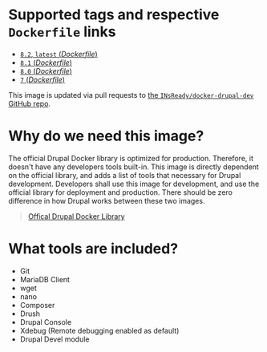 # Supported tags and respective `Dockerfile` links

-	[`8.2`, `latest` (*Dockerfile*)](https://github.com/INsReady/docker-drupal-dev/blob/master/Dockerfile)
-	[`8.1` (*Dockerfile*)](https://github.com/INsReady/docker-drupal-dev/blob/8.1/Dockerfile)
-	[`8.0` (*Dockerfile*)](https://github.com/INsReady/docker-drupal-dev/blob/8.0/Dockerfile)
-	[`7` (*Dockerfile*)](https://github.com/INsReady/docker-drupal-dev/blob/7/Dockerfile)

This image is updated via pull requests to [the `INsReady/docker-drupal-dev` GitHub repo](https://github.com/INsReady/docker-drupal-dev).

# Why do we need this image?

The official Drupal Docker library is optimized for production. Therefore, it doesn't have any developers tools built-in. This image is directly dependent on the official library, and adds a list of tools that necessary for Drupal development. Developers shall use this image for development, and use the official library for deployment and production. There should be zero difference in how Drupal works between these two images.

> [Offical Drupal Docker Library](https://hub.docker.com/_/drupal/)

# What tools are included?

- Git
- MariaDB Client
- wget
- nano
- Composer
- Drush
- Drupal Console
- Xdebug (Remote debugging enabled as default)
- Drupal Devel module
